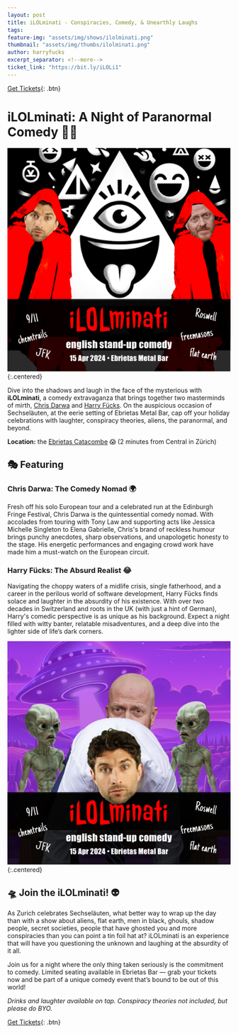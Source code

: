 ```yaml
---
layout: post
title: iLOLminati - Conspiracies, Comedy, & Unearthly Laughs
tags: 
feature-img: "assets/img/shows/ilolminati.png"
thumbnail: "assets/img/thumbs/ilolminati.png"
author: harryfucks
excerpt_separator: <!--more-->
ticket_link: "https://bit.ly/iLOLi1"
---
```


[Get Tickets]({{page.ticket_link}}){: .btn}

# iLOLminati: A Night of Paranormal Comedy 🌌🎤

![iLOLminati Flyer](/assets/img/shows/ilolminati.png){:.centered}

Dive into the shadows and laugh in the face of the mysterious with **iLOLminati**, a comedy extravaganza that brings together two masterminds of mirth, [Chris Darwa](https://www.instagram.com/chrisdarwa/) and [Harry Fücks](https://www.instagram.com/harryf.cks). On the auspicious occasion of Sechseläuten, at the eerie setting of Ebrietas Metal Bar, cap off your holiday celebrations with laughter, conspiracy theories, aliens, the paranormal, and beyond.

**Location:** the [Ebrietas Catacombe](https://maps.app.goo.gl/xAq8fVraeLiQXxPo6) 😱 (2 minutes from Central in Zürich)

## 🎭 Featuring

### Chris Darwa: The Comedy Nomad 🌍
Fresh off his solo European tour and a celebrated run at the Edinburgh Fringe Festival, Chris Darwa is the quintessential comedy nomad. With accolades from touring with Tony Law and supporting acts like Jessica Michelle Singleton to Elena Gabrielle, Chris's brand of reckless humour brings punchy anecdotes, sharp observations, and unapologetic honesty to the stage. His energetic performances and engaging crowd work have made him a must-watch on the European circuit.

### Harry Fücks: The Absurd Realist 😂
Navigating the choppy waters of a midlife crisis, single fatherhood, and a career in the perilous world of software development, Harry Fücks finds solace and laughter in the absurdity of his existence. With over two decades in Switzerland and roots in the UK (with just a hint of German), Harry's comedic perspective is as unique as his background. Expect a night filled with witty banter, relatable misadventures, and a deep dive into the lighter side of life’s dark corners.

![iLOLminati Flyer](/assets/img/shows/ilolminati_2.png){:.centered}

## 🛸 Join the iLOLminati! 👽
As Zurich celebrates Sechseläuten, what better way to wrap up the day than with a show about aliens, flat earth, men in black, ghouls, shadow people, secret societies, people that have ghosted you and more conspiracies than you can point a tin foil hat at? iLOLminati is an experience that will have you questioning the unknown and laughing at the absurdity of it all.

Join us for a night where the only thing taken seriously is the commitment to comedy. Limited seating available in Ebrietas Bar — grab your tickets now and be part of a unique comedy event that’s bound to be out of this world!

*Drinks and laughter available on tap. Conspiracy theories not included, but please do BYO.*

[Get Tickets]({{page.ticket_link}}){: .btn}
